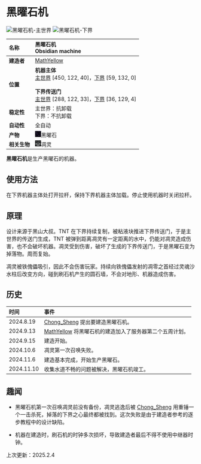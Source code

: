 # **黑曜石机**
![黑曜石机-主世界](images/obsidian_machine_overworld.png)
![黑曜石机-下界](images/obsidian_machine_nether.png)

|**名称**|**黑曜石机<br>Obsidian machine**|
|:-|:-|
|**建造者**|[MathYellow](?player/MathYellow)|
|**位置**|**机器主体**<br>[主世界](../map/?focus=黑曜石机（主世界）) <a class="coordinate">[450, 122, 40]</a>，[下界](../map/?focus=黑曜石机（下界）) <a class="coordinate">[59, 132, 0]</a><br><br>**下界传送门**<br>[主世界](../map/?focus=下界传送门-黑曜石机（主世界）) <a class="coordinate">[288, 122, 33]</a>，[下界](../map/?focus=下界传送门-黑曜石机（下界）) <a class="coordinate">[36, 129, 4]</a>|
|**稳定性**|主世界：抗卸载<br>下界：不抗卸载|
|**自动性**|全自动|
|**产物**|<img class="icon" src="icons/obsidian.png"/>黑曜石|
|**相关生物**|<img class="icon" src="icons/wither.png"/>凋灵|

**黑曜石机**是生产黑曜石的机器。

## **使用方法**
在下界机器主体处打开拉杆，保持下界机器主体加载。停止使用机器时关闭拉杆。

## **原理**
设计来源于黑山大叔。TNT 在下界持续复制，被粘液块推进下界传送门，于是主世界的传送门生成，TNT 被弹到距离凋灵有一定距离的水中，仍能对凋灵造成伤害，也不会破坏机器。凋灵受到伤害，破坏了生成的下界传送门，于是黑曜石变为掉落物。周而复始。

凋灵被铁傀儡吸引，因此不会伤害玩家。持续向铁傀儡发射的凋零之首经过灵魂沙水柱后改变方向，碰到刷石机产生的圆石墙，不会对地形、机器造成伤害。

## **历史**
|时间|事件|
|:-|:-|
|2024.8.19|[Chong_Sheng](?player/Chong_Sheng) 提出要建造黑曜石机。|
|2024.9.13|[MathYellow](?player/MathYellow) 将黑曜石机的建造加入了服务器第二个五周计划。|
|2024.9.15|建造开始。|
|2024.10.6|凋灵第一次召唤失败。|
|2024.11.6|建造基本完成，开始生产黑曜石。|
|2024.11.10|收集水道不畅的问题被解决，黑曜石机竣工。|

## **趣闻**
- 黑曜石机第一次召唤凋灵前没有备份，凋灵逃逸后被 [Chong_Sheng](?player/Chong_Sheng) 用重锤一个一击杀死，掉落的下界之心最终都被找到。这次失败是由于建造者参考的逐步教程中的设计缺陷。

- 机器在建造时，刷石机的时钟多次损坏，导致建造者最后不得不使用中继器时钟。

<p id="last_update">上次更新：2025.2.4</p>